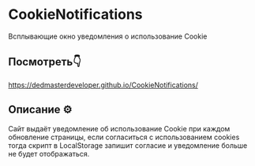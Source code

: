 # CookieNotifications
Всплывающие окно уведомления о использование Cookie

## Посмотреть👇
https://dedmasterdeveloper.github.io/CookieNotifications/

## Описание ⚙️
Сайт выдаёт уведомление об использование Cookie при каждом обновление страницы, если согласиться с использованием cookies тогда скрипт в LocalStorage запишит согласие и уведомление больше не будет отображаться.